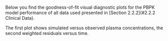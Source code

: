 Below you find the goodness-of-fit visual diagnostic plots for the PBPK model performance of all data used presented in [Section 2.2.2](#2.2.2 Clinical Data).

The first plot shows simulated versus observed plasma concentrations, the second weighted residuals versus time. 

